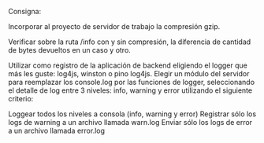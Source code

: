 Consigna:

Incorporar al proyecto de servidor de trabajo la compresión gzip.

Verificar sobre la ruta /info con y sin compresión, la diferencia de cantidad de bytes devueltos en un caso y otro.

Utilizar como registro de la aplicación de backend eligiendo el logger que más les guste: log4js, winston o pino log4js. 
Elegir un módulo del servidor para reemplazar los console.log por las funciones de logger, seleccionando el detalle de log entre 3 niveles:  info, warning y error
utilizando el siguiente criterio:

Loggear todos los niveles a consola (info, warning y error)
Registrar sólo los logs de warning a un archivo llamada warn.log
Enviar sólo los logs de error a un archivo llamada error.log

